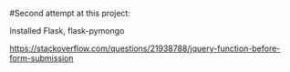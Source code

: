 #Second attempt at this project:

Installed Flask, flask-pymongo


https://stackoverflow.com/questions/21938788/jquery-function-before-form-submission